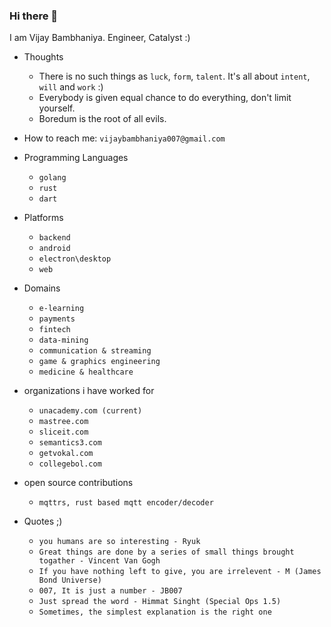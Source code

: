 ### Hi there 👋

I am Vijay Bambhaniya. Engineer, Catalyst :) 

 - Thoughts
   - There is no such things as `luck`, `form`, `talent`. It's all about `intent`, `will` and `work` :)
   - Everybody is given equal chance to do everything, don't limit yourself.
   - Boredum is the root of all evils.

- How to reach me: `vijaybambhaniya007@gmail.com`

- Programming Languages
    - `golang`
    - `rust`
    - `dart`

- Platforms
    - `backend`
    - `android`
    - `electron\desktop`
    - `web`
 
- Domains
  - `e-learning`
  - `payments`
  - `fintech`
  - `data-mining`
  - `communication & streaming`
  - `game & graphics engineering`
  - `medicine & healthcare`

- organizations i have worked for
  - `unacademy.com (current)`
  - `mastree.com`
  - `sliceit.com`
  - `semantics3.com`
  - `getvokal.com`
  - `collegebol.com`

- open source contributions
  - `mqttrs, rust based mqtt encoder/decoder`

- Quotes ;)
  - `you humans are so interesting - Ryuk`
  - `Great things are done by a series of small things brought togather - Vincent Van Gogh`
  - `If you have nothing left to give, you are irrelevent - M (James Bond Universe)`
  - `007, It is just a number - JB007`
  - `Just spread the word - Himmat Singht (Special Ops 1.5)`
  - `Sometimes, the simplest explanation is the right one`
